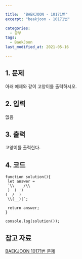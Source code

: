 ```yaml
---

title:  "BAEKJOON - 10171번"
excerpt: "beakjoon - 10171번"

categories:
  - 공부
tags:
  - BaekJoon
last_modified_at: 2021-05-16

---
```


## 1. 문제

아래 예제와 같이 고양이를 출력하시오.

## 2. 입력

없음

## 3. 출력

고양이를 출력한다.

## 4. 코드

```
function solution(){
 let answer = 
 `\\    /\\
 )  ( ')
(  /  )
 \\(__)|`;
  
 return answer;
}
  
console.log(solution());
```

## 참고 자료

[BAEKJOON 10171번 문제][1]   

[1]: https://www.acmicpc.net/problem/10171